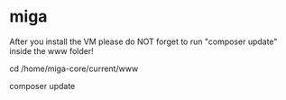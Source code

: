 # miga

After you install the VM please do NOT forget to run "composer update" inside the www folder!

cd /home/miga-core/current/www

composer update